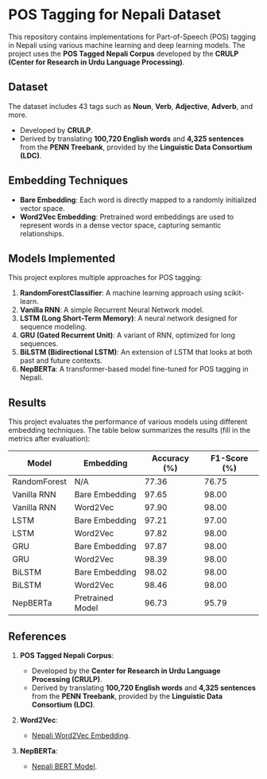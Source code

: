 # POS Tagging for Nepali Dataset  

This repository contains implementations for Part-of-Speech (POS) tagging in Nepali using various machine learning and deep learning models. The project uses the **POS Tagged Nepali Corpus** developed by the **CRULP (Center for Research in Urdu Language Processing)**.  

## Dataset  
The dataset includes 43 tags such as **Noun**, **Verb**, **Adjective**, **Adverb**, and more.  
- Developed by **CRULP**.  
- Derived by translating **100,720 English words** and **4,325 sentences** from the **PENN Treebank**, provided by the **Linguistic Data Consortium (LDC)**.  

## Embedding Techniques
   - **Bare Embedding**: Each word is directly mapped to a randomly initialized vector space.  
   - **Word2Vec Embedding**: Pretrained word embeddings are used to represent words in a dense vector space, capturing semantic relationships.  

## Models Implemented  
This project explores multiple approaches for POS tagging:  
1. **RandomForestClassifier**: A machine learning approach using scikit-learn.  
2. **Vanilla RNN**: A simple Recurrent Neural Network model.  
3. **LSTM (Long Short-Term Memory)**: A neural network designed for sequence modeling.  
4. **GRU (Gated Recurrent Unit)**: A variant of RNN, optimized for long sequences.  
5. **BiLSTM (Bidirectional LSTM)**: An extension of LSTM that looks at both past and future contexts.  
6. **NepBERTa**: A transformer-based model fine-tuned for POS tagging in Nepali.  

## Results  
This project evaluates the performance of various models using different embedding techniques. The table below summarizes the results (fill in the metrics after evaluation):  

| Model            | Embedding         | Accuracy (%) | F1-Score (%) |  
|-------------------|-------------------|--------------|--------------|  
| RandomForest      | N/A               | 77.36        | 76.75        |  
| Vanilla RNN       | Bare Embedding    | 97.65        | 98.00        |  
| Vanilla RNN       | Word2Vec          | 97.90        | 98.00        |  
| LSTM              | Bare Embedding    | 97.21        | 97.00        |  
| LSTM              | Word2Vec          | 97.82        | 98.00        |  
| GRU               | Bare Embedding    | 97.87        | 98.00        |  
| GRU               | Word2Vec          | 98.39        | 98.00        |  
| BiLSTM            | Bare Embedding    | 98.02        | 98.00        |  
| BiLSTM            | Word2Vec          | 98.46        | 98.00        |  
| NepBERTa          | Pretrained Model  | 96.73        | 95.79        |  

## References  
1. **POS Tagged Nepali Corpus**:  
   - Developed by the **Center for Research in Urdu Language Processing (CRULP)**.  
   - Derived by translating **100,720 English words** and **4,325 sentences** from the **PENN Treebank**, provided by the **Linguistic Data Consortium (LDC)**. 

2. **Word2Vec**:  
   - [Nepali Word2Vec Embedding](https://github.com/nowalab/nepali-word-embeddings/tree/master/word2vec).

3. **NepBERTa**:  
   - [Nepali BERT Model](https://github.com/ashishpatel26/nepberta).  



